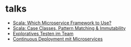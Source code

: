 # talks

* [Scala: Which Microservice Framework to Use?](https://github.com/tmstff/scala-user-group-talk-rewe-2016)
* [Scala: Case Classes, Pattern Matching & Immutability](https://github.com/tmstff/scala-talk-tarent-2017)
* [Exploratives Testen im Team](slides/et.pdf)
* [Continuous Deployment mit Microservices](slides/CD_Microservices_tarent_2019-05-16.pdf)